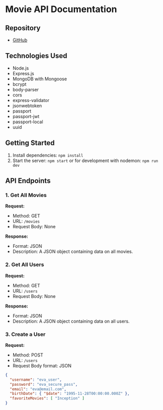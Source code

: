 # Movie API Documentation

## Repository
- [GitHub](https://github.com/KHOULOUDouel/movie-api)

## Technologies Used
- Node.js
- Express.js
- MongoDB with Mongoose
- bcrypt
- body-parser
- cors
- express-validator
- jsonwebtoken
- passport
- passport-jwt
- passport-local
- uuid

## Getting Started
1. Install dependencies: `npm install`
2. Start the server: `npm start` or for development with nodemon: `npm run dev`

## API Endpoints

### 1. Get All Movies
**Request:**
- Method: GET
- URL: `/movies`
- Request Body: None

**Response:**
- Format: JSON
- Description: A JSON object containing data on all movies.

### 2. Get All Users
**Request:**
- Method: GET
- URL: `/users`
- Request Body: None

**Response:**
- Format: JSON
- Description: A JSON object containing data on all users.

### 3. Create a User
**Request:**
- Method: POST
- URL: `/users`
- Request Body format: JSON
```json
{ 
  "username": "eva_user", 
  "password": "eva_secure_pass", 
  "email": "eva@email.com", 
  "birthDate": { "$date": "1995-11-28T00:00:00.000Z" }, 
  "favoriteMovies": [ "Inception" ] 
}
